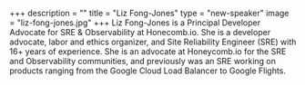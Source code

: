 +++
description = ""
title = "Liz Fong-Jones"
type = "new-speaker"
image = "liz-fong-jones.jpg"
+++
Liz Fong-Jones is a Principal Developer Advocate for SRE & Observability at Honecomb.io. She is a developer advocate, labor and ethics organizer, and Site Reliability Engineer (SRE) with 16+ years of experience. She is an advocate at Honeycomb.io for the SRE and Observability communities, and previously was an SRE working on products ranging from the Google Cloud Load Balancer to Google Flights.